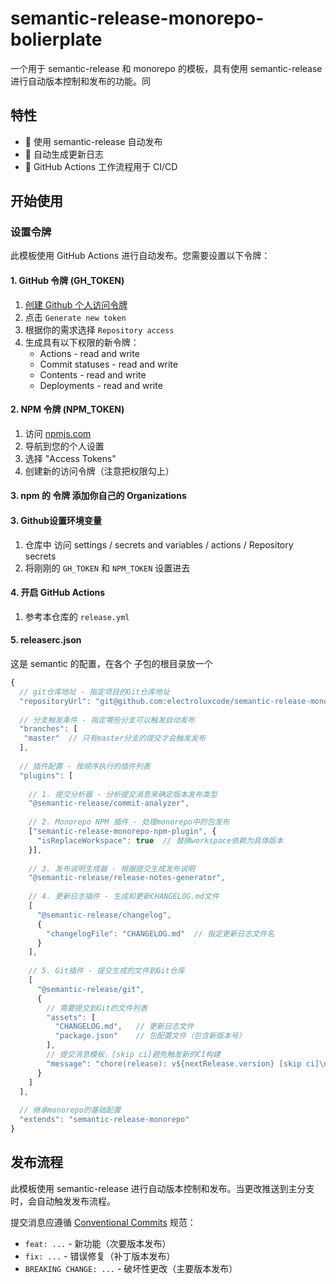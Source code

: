 # semantic-release-monorepo-bolierplate 

一个用于 semantic-release 和 monorepo 的模板，具有使用 semantic-release 进行自动版本控制和发布的功能。同

## 特性

- 🚀 使用 semantic-release 自动发布
- 📝 自动生成更新日志
- 🔄 GitHub Actions 工作流程用于 CI/CD

## 开始使用

### 设置令牌

此模板使用 GitHub Actions 进行自动发布。您需要设置以下令牌：

#### 1. GitHub 令牌 (GH_TOKEN)

1. [创建 Github 个人访问令牌](https://github.com/settings/tokens)
2. 点击 `Generate new token`
3. 根据你的需求选择 `Repository access`
3. 生成具有以下权限的新令牌：
   - Actions - read and write
   - Commit statuses - read and write
   - Contents - read and write
   - Deployments - read and write

#### 2. NPM 令牌 (NPM_TOKEN)
1. 访问 [npmjs.com](https://www.npmjs.com/)
2. 导航到您的个人设置
3. 选择 "Access Tokens"
4. 创建新的访问令牌（注意把权限勾上）

#### 3. npm 的 令牌 添加你自己的 Organizations



#### 3.  Github设置环境变量

1. 仓库中 访问 settings / secrets and variables / actions / Repository secrets
2. 将刚刚的 `GH_TOKEN` 和 `NPM_TOKEN` 设置进去

#### 4. 开启 GitHub Actions

1. 参考本仓库的 `release.yml`


#### 5. releaserc.json

这是 semantic 的配置，在各个 子包的根目录放一个
```js
{
  // git仓库地址 - 指定项目的Git仓库地址
  "repositoryUrl": "git@github.com:electroluxcode/semantic-release-monorepo-bolierplate.git ",
  
  // 分支触发条件 - 指定哪些分支可以触发自动发布
  "branches": [
   "master"  // 只有master分支的提交才会触发发布
  ],
  
  // 插件配置 - 按顺序执行的插件列表
  "plugins": [
    
    // 1. 提交分析器 - 分析提交消息来确定版本发布类型
    "@semantic-release/commit-analyzer",
    
    // 2. Monorepo NPM 插件 - 处理monorepo中的包发布
    ["semantic-release-monorepo-npm-plugin", {
      "isReplaceWorkspace": true  // 替换workspace依赖为具体版本
    }],
    
    // 3. 发布说明生成器 - 根据提交生成发布说明
    "@semantic-release/release-notes-generator",
    
    // 4. 更新日志插件 - 生成和更新CHANGELOG.md文件
    [
      "@semantic-release/changelog",
      {
        "changelogFile": "CHANGELOG.md"  // 指定更新日志文件名
      }
    ],
    
    // 5. Git插件 - 提交生成的文件到Git仓库
    [
      "@semantic-release/git",
      {
        // 需要提交到Git的文件列表
        "assets": [
          "CHANGELOG.md",   // 更新日志文件
          "package.json"    // 包配置文件（包含新版本号）
        ],
        // 提交消息模板，[skip ci]避免触发新的CI构建
        "message": "chore(release): v${nextRelease.version} [skip ci]\n\n${nextRelease.notes}"
      }
    ]
  ],
  
  // 继承monorepo的基础配置
  "extends": "semantic-release-monorepo"
}


```

## 发布流程

此模板使用 semantic-release 进行自动版本控制和发布。当更改推送到主分支时，会自动触发发布流程。

提交消息应遵循 [Conventional Commits](https://www.conventionalcommits.org/) 规范：

- `feat: ...` - 新功能（次要版本发布）
- `fix: ...` - 错误修复（补丁版本发布）
- `BREAKING CHANGE: ...` - 破坏性更改（主要版本发布）